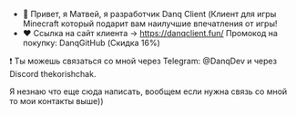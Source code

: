 - 👋 Привет, я Матвей, я разработчик Danq Client (Клиент для игры Minecraft который подарит вам наилучшие впечатления от игры!
- ❤ Ссылка на сайт клиента -> https://danqclient.fun/ Промокод на покупку: DanqGitHub (Скидка 16%) 

❗ Ты можешь связаться со мной через Telegram: @DanqDev и через Discord thekorishchak.

Я незнаю что еще сюда написать, вообщем если нужна связь со мной то мои контакты выше))

